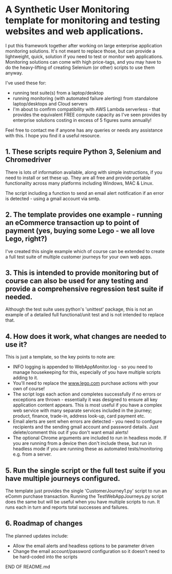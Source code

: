 

# A Synthetic User Monitoring template for monitoring and testing websites and web applications.


I put this framework together after working on large enterprise application monitoring solutions. It's not meant to replace those, but can provide a lightweight, quick, solution if you need to test or monitor web applications. Monitoring solutions can come with high price-tags, and you may have to do the heavy-lifting of creating Selenium (or other) scripts to use them anyway.

I've used these for:
 * running test suite(s) from a laptop/desktop 
 * running monitoring (with automated failure alerting) from standalone laptop/desktops and Cloud servers
 * I'm about to confirm compatibility with AWS Lambda serverless - that provides the equivalent FREE compute capacity as I've seen provides by enterprise solutions costing in excess of 5 figures sums annually!
 
Feel free to contact me if anyone has any queries or needs any assistance with this. I hope you find it a useful resource.

## 1. These scripts require Python 3, Selenium and Chromedriver

There is lots of information available, along with simple instructions, if you need to install or set these up. They are all free and provide portable functionality across many platforms including Windows, MAC & Linux.

The script including a function to send an email alert notification if an error is detected - using a gmail account via smtp.

## 2. The template provides one example - running an eCommerce transaction up to point of payment (yes, buying some Lego - we all love Lego, right?)

I've created this single example which of course can be extended to create a full test suite of multiple customer journeys for your own web apps.

## 3. This is intended to provide monitoring but of course can also be used for any testing and provide a comprehensive regression test suite if needed.

Although the test suite uses python's 'unittest' package, this is not an example of a detailed full functional/unit test and is not intended to replace that.

## 4. How does it work, what changes are needed to use it?

This is just a template, so the key points to note are:
 * INFO logging is appended to WebAppMonitor.log - so you need to manage housekeeping for this, especially of you have multiple scripts adding to it. 
 * You'll need to replace the www.lego.com purchase actions with your own of course!
 * The script logs each action and completes successfully if no errors or exceptions are thrown - essentially it was designed to ensure all key application content appears. This is most useful if you have a complex web service with many separate services included in the journey; product, finance, trade-in, address look-up, card payment etc. 
 * Email alerts are sent when errors are detected - you need to configure recipients and the sending gmail account and password details. Just delete/comment this out if you don't want email alerts!
 * The optional Chrome arguments are included to run in headless mode. If you are running from a device then don't include these, but run in headless mode if you are running these as automated tests/monitoring e.g. from a server.

## 5. Run the single script or the full test suite if you have multiple journeys configured.

The template just provides the single 'CustomerJourney1.py' script to run an eComm purchase transaction. Running the TestWebAppJourneys.py script does the same but will be useful when you have multiple scripts to run. It runs each in turn and reports total successes and failures.

## 6. Roadmap of changes

The planned updates include:

 * Allow the email alerts and headless options to be parameter driven
 * Change the email account/password configuration so it doesn't need to be hard-coded into the scripts
    
END OF README.md
